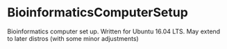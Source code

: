 # BioinformaticsComputerSetup
Bioinformatics computer set up.
Written for Ubuntu 16.04 LTS. May extend to later distros (with some minor adjustments)
